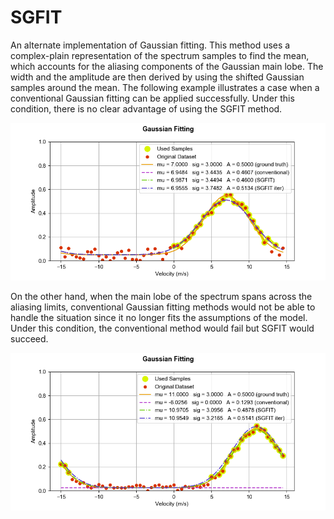 SGFIT
===

An alternate implementation of Gaussian fitting. This method uses a complex-plain representation of the spectrum samples to find the mean, which accounts for the aliasing components of the Gaussian main lobe. The width and the amplitude are then derived by using the shifted Gaussian samples around the mean. The following example illustrates a case when a conventional Gaussian fitting can be applied successfully. Under this condition, there is no clear advantage of using the SGFIT method.

![Example of Guassian Fitting](blob/fig1.png)

On the other hand, when the main lobe of the spectrum spans across the aliasing limits, conventional Gaussian fitting methods would not be able to handle the situation since it no longer fits the assumptions of the model. Under this condition, the conventional method would fail but SGFIT would succeed.

![Example of GSFIT](blob/fig2.png)
